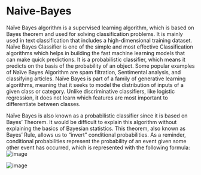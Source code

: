 # Naive-Bayes
Naïve Bayes algorithm is a supervised learning algorithm, which is based on Bayes theorem and used for solving classification problems.
It is mainly used in text classification that includes a high-dimensional training dataset.
Naïve Bayes Classifier is one of the simple and most effective Classification algorithms which helps in building the fast machine learning models that can make quick predictions.
It is a probabilistic classifier, which means it predicts on the basis of the probability of an object.
Some popular examples of Naïve Bayes Algorithm are spam filtration, Sentimental analysis, and classifying articles.
Naïve Bayes is part of a family of generative learning algorithms, meaning that it seeks to model the distribution of inputs of a given class or category. Unlike discriminative classifiers, like logistic regression, it does not learn which features are most important to differentiate between classes.

Naïve Bayes is also known as a probabilistic classifier since it is based on Bayes’ Theorem. It would be difficult to explain this algorithm without explaining the basics of Bayesian statistics. This theorem, also known as Bayes’ Rule, allows us to “invert” conditional probabilities. As a reminder, conditional probabilities represent the probability of an event given some other event has occurred, which is represented with the following formula: 
![image](https://github.com/Lakshya300104/Naive-Bayes/assets/117552918/e91d4482-0662-463f-8d54-8c344b87e328)

![image](https://github.com/Lakshya300104/Naive-Bayes/assets/117552918/4bd0820c-df72-4f27-814f-5db4a811dba1)
